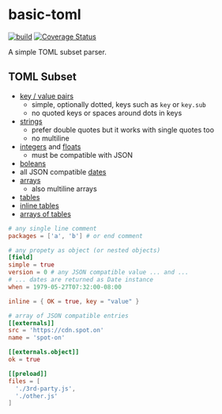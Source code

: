 # basic-toml

[![build](https://github.com/WebReflection/basic-toml/actions/workflows/node.js.yml/badge.svg)](https://github.com/WebReflection/basic-toml/actions/workflows/node.js.yml) [![Coverage Status](https://coveralls.io/repos/github/WebReflection/basic-toml/badge.svg?branch=main)](https://coveralls.io/github/WebReflection/basic-toml?branch=main)

A simple TOML subset parser.

## TOML Subset

  * [key / value pairs](https://toml.io/en/v1.0.0#keyvalue-pair)
    * simple, optionally dotted, keys such as `key` or `key.sub`
    * no quoted keys or spaces around dots in keys
  * [strings](https://toml.io/en/v1.0.0#string)
    * prefer double quotes but it works with single quotes too
    * no multiline
  * [integers](https://toml.io/en/v1.0.0#integer) and [floats](https://toml.io/en/v1.0.0#float)
    * must be compatible with JSON
  * [boleans](https://toml.io/en/v1.0.0#boolean)
  * all JSON compatible [dates](https://toml.io/en/v1.0.0#offset-date-time)
  * [arrays](https://toml.io/en/v1.0.0#array)
    * also multiline arrays
  * [tables](https://toml.io/en/v1.0.0#table)
  * [inline tables](https://toml.io/en/v1.0.0#inline-table)
  * [arrays of tables](https://toml.io/en/v1.0.0#array-of-tables)

```toml
# any single line comment
packages = ['a', 'b'] # or end comment

# any propety as object (or nested objects)
[field]
simple = true
version = 0 # any JSON compatible value ... and ...
# ... dates are returned as Date instance
when = 1979-05-27T07:32:00-08:00

inline = { OK = true, key = "value" }

# array of JSON compatible entries
[[externals]]
src = 'https://cdn.spot.on'
name = 'spot-on'

[[externals.object]]
ok = true

[[preload]]
files = [
  './3rd-party.js',
  './other.js'
]
```
